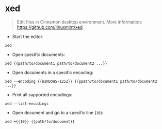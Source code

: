 # xed

> Edit files in Cinnamon desktop environment.
> More information: <https://github.com/linuxmint/xed>.

- Start the editor:

`xed`

- Open specific documents:

`xed {{path/to/document1 path/to/document2 ...}}`

- Open documents in a specific encoding:

`xed --encoding {{WINDOWS-1252}} {{ppath/to/document1 path/to/document2 ...}}`

- Print all supported encodings:

`xed --list-encodings`

- Open document and go to a specific line (`10`):

`xed +{{10}} {{path/to/document}}`

